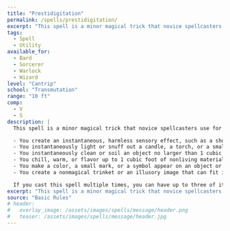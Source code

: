 ```yaml
---
title: "Prestidigitation"
permalink: /spells/prestidigitation/
excerpt: "This spell is a minor magical trick that novice spellcasters use for practice."
tags:
  - Spell
  - Utility
available_for:
  - Bard
  - Sorcerer
  - Warlock
  - Wizard
level: "Cantrip"
school: "Transmutation"
range: "10 ft"
comp:
  - V
  - S
description: |
  This spell is a minor magical trick that novice spellcasters use for practice. You create one of the following magical effects within range:

  - You create an instantaneous, harmless sensory effect, such as a shower of sparks, a puff of wind, faint musical notes, or an odd odor.
  - You instantaneously light or snuff out a candle, a torch, or a small campfire.
  - You instantaneously clean or soil an object no larger than 1 cubic foot.
  - You chill, warm, or flavor up to 1 cubic foot of nonliving material for 1 hour.
  - You make a color, a small mark, or a symbol appear on an object or a surface for 1 hour.
  - You create a nonmagical trinket or an illusory image that can fit in your hand and that lasts until the end of your next turn.

  If you cast this spell multiple times, you can have up to three of its non-instantaneous effects active at a time, and you can dismiss such an effect as an action.
excerpt: "This spell is a minor magical trick that novice spellcasters use for practice."
source: "Basic Rules"
# header:
#   overlay_image: /assets/images/spells/message/header.png
#   teaser: /assets/images/spells/message/header.jpg
---
```


